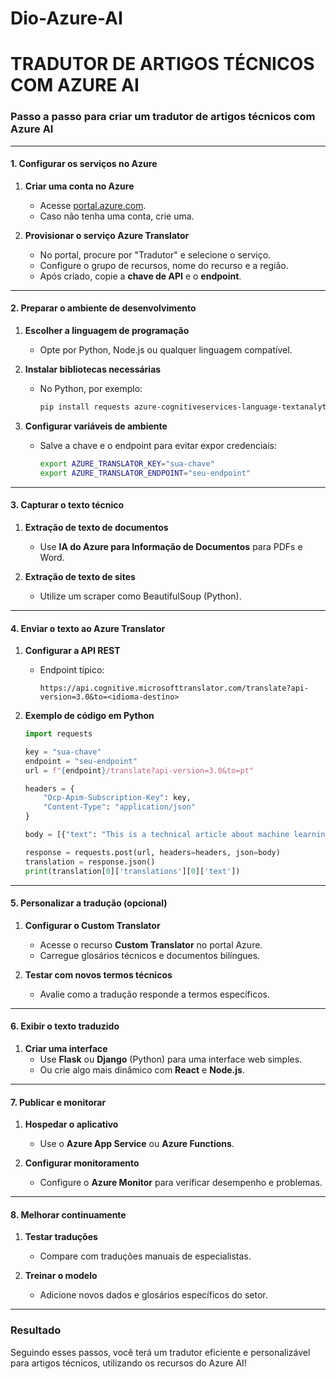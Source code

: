 # Dio-Azure-AI

# TRADUTOR DE ARTIGOS TÉCNICOS COM AZURE AI

### Passo a passo para criar um tradutor de artigos técnicos com Azure AI

---

#### **1. Configurar os serviços no Azure**
1. **Criar uma conta no Azure**
   - Acesse [portal.azure.com](https://portal.azure.com).
   - Caso não tenha uma conta, crie uma.

2. **Provisionar o serviço Azure Translator**
   - No portal, procure por "Tradutor" e selecione o serviço.
   - Configure o grupo de recursos, nome do recurso e a região.
   - Após criado, copie a **chave de API** e o **endpoint**.

---

#### **2. Preparar o ambiente de desenvolvimento**
1. **Escolher a linguagem de programação**
   - Opte por Python, Node.js ou qualquer linguagem compatível.

2. **Instalar bibliotecas necessárias**
   - No Python, por exemplo:
     ```bash
     pip install requests azure-cognitiveservices-language-textanalytics
     ```

3. **Configurar variáveis de ambiente**
   - Salve a chave e o endpoint para evitar expor credenciais:
     ```bash
     export AZURE_TRANSLATOR_KEY="sua-chave"
     export AZURE_TRANSLATOR_ENDPOINT="seu-endpoint"
     ```

---

#### **3. Capturar o texto técnico**
1. **Extração de texto de documentos**
   - Use **IA do Azure para Informação de Documentos** para PDFs e Word.

2. **Extração de texto de sites**
   - Utilize um scraper como BeautifulSoup (Python).

---

#### **4. Enviar o texto ao Azure Translator**
1. **Configurar a API REST**
   - Endpoint típico:
     ```
     https://api.cognitive.microsofttranslator.com/translate?api-version=3.0&to=<idioma-destino>
     ```

2. **Exemplo de código em Python**
   ```python
   import requests

   key = "sua-chave"
   endpoint = "seu-endpoint"
   url = f"{endpoint}/translate?api-version=3.0&to=pt"

   headers = {
       "Ocp-Apim-Subscription-Key": key,
       "Content-Type": "application/json"
   }

   body = [{"text": "This is a technical article about machine learning."}]

   response = requests.post(url, headers=headers, json=body)
   translation = response.json()
   print(translation[0]['translations'][0]['text'])
   ```

---

#### **5. Personalizar a tradução (opcional)**
1. **Configurar o Custom Translator**
   - Acesse o recurso **Custom Translator** no portal Azure.
   - Carregue glosários técnicos e documentos bilíngues.

2. **Testar com novos termos técnicos**
   - Avalie como a tradução responde a termos específicos.

---

#### **6. Exibir o texto traduzido**
1. **Criar uma interface**
   - Use **Flask** ou **Django** (Python) para uma interface web simples.
   - Ou crie algo mais dinâmico com **React** e **Node.js**.

---

#### **7. Publicar e monitorar**
1. **Hospedar o aplicativo**
   - Use o **Azure App Service** ou **Azure Functions**.

2. **Configurar monitoramento**
   - Configure o **Azure Monitor** para verificar desempenho e problemas.

---

#### **8. Melhorar continuamente**
1. **Testar traduções**
   - Compare com traduções manuais de especialistas.

2. **Treinar o modelo**
   - Adicione novos dados e glosários específicos do setor.

---

### Resultado
Seguindo esses passos, você terá um tradutor eficiente e personalizável para artigos técnicos, utilizando os recursos do Azure AI!
